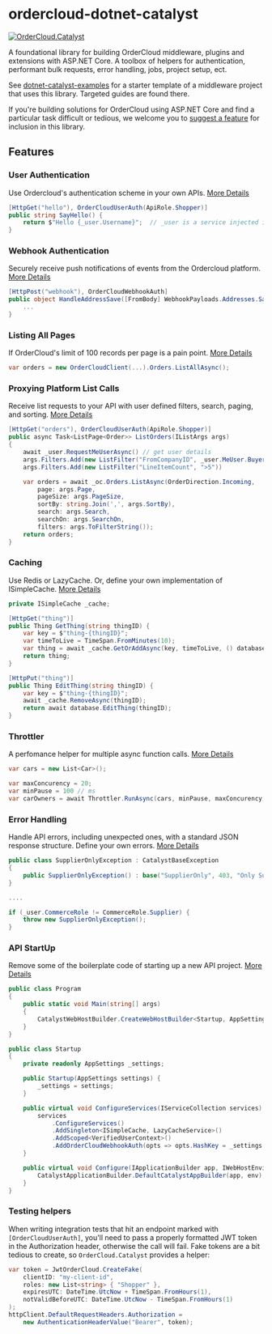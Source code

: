 # ordercloud-dotnet-catalyst

[![OrderCloud.Catalyst](https://img.shields.io/nuget/v/ordercloud-dotnet-catalyst.svg?maxAge=3600)](https://www.nuget.org/packages/ordercloud-dotnet-catalyst/)

A foundational library for building OrderCloud middleware, plugins and extensions with ASP.NET Core. A toolbox of helpers for authentication, performant bulk requests, error handling, jobs, project setup, ect.    

See [dotnet-catalyst-examples](https://github.com/ordercloud-api/dotnet-catalyst-examples) for a starter template of a middleware project that uses this library. Targeted guides are found there.

If you're building solutions for OrderCloud using ASP.NET Core and find a particular task difficult or tedious, we welcome you to [suggest a feature](https://github.com/ordercloud-api/ordercloud-dotnet-catalyst/issues/new) for inclusion in this library. 

## Features

### User Authentication

Use Ordercloud's authentication scheme in your own APIs. [More Details](https://github.com/ordercloud-api/ordercloud-dotnet-catalyst/tree/dev/library/OrderCloud.Catalyst/Auth/UserAuth)

```c#
[HttpGet("hello"), OrderCloudUserAuth(ApiRole.Shopper)]
public string SayHello() {
    return $"Hello {_user.Username}";  // _user is a service injected in the constructor
}
```

### Webhook Authentication 

Securely receive push notifications of events from the Ordercloud platform. [More Details](https://github.com/ordercloud-api/ordercloud-dotnet-catalyst/tree/dev/library/OrderCloud.Catalyst/Auth/WebhookAuth)

```c#
[HttpPost("webhook"), OrderCloudWebhookAuth]
public object HandleAddressSave([FromBody] WebhookPayloads.Addresses.Save<MyConfigData> payload) {
    ...
}
```

### Listing All Pages

If OrderCloud's limit of 100 records per page is a pain point. [More Details](./library/OrderCloud.Catalyst/DataMovement/ListAllAsync)

```c#
var orders = new OrderCloudClient(...).Orders.ListAllAsync();
```

### Proxying Platform List Calls

Receive list requests to your API with user defined filters, search, paging, and sorting. [More Details](https://github.com/ordercloud-api/ordercloud-dotnet-catalyst/tree/dev/library/OrderCloud.Catalyst/Models/ListOptions)

```c#
[HttpGet("orders"), OrderCloudUserAuth(ApiRole.Shopper)]
public async Task<ListPage<Order>> ListOrders(IListArgs args)
{
    await _user.RequestMeUserAsync() // get user details
    args.Filters.Add(new ListFilter("FromCompanyID", _user.MeUser.Buyer.ID)) 
    args.Filters.Add(new ListFilter("LineItemCount", ">5"))

    var orders = await _oc.Orders.ListAsync(OrderDirection.Incoming,
        page: args.Page,
        pageSize: args.PageSize,
        sortBy: string.Join(',', args.SortBy),
        search: args.Search,
        searchOn: args.SearchOn,
        filters: args.ToFilterString());
    return orders;
}
```

### Caching 

Use Redis or LazyCache. Or, define your own implementation of ISimpleCache. [More Details](https://github.com/ordercloud-api/ordercloud-dotnet-catalyst/tree/dev/library/OrderCloud.Catalyst/DataMovement/Caching) 

```c#
private ISimpleCache _cache;

[HttpGet("thing")]
public Thing GetThing(string thingID) {
    var key = $"thing-{thingID}";
    var timeToLive = TimeSpan.FromMinutes(10);
    var thing = await _cache.GetOrAddAsync(key, timeToLive, () database.GetThing(thingID));
    return thing;
}

[HttpPut("thing")]
public Thing EditThing(string thingID) {
    var key = $"thing-{thingID}";
    await _cache.RemoveAsync(thingID);
    return await database.EditThing(thingID);
}
```

### Throttler 

A perfomance helper for multiple async function calls. [More Details](https://github.com/ordercloud-api/ordercloud-dotnet-catalyst/tree/dev/library/OrderCloud.Catalyst/DataMovement/Throttler)

```c# 
var cars = new List<Car>();

var maxConcurency = 20;
var minPause = 100 // ms
var carOwners = await Throttler.RunAsync(cars, minPause, maxConcurency, car => apiClient.GetCarOwner(car.ID);
```

### Error Handling  

Handle API errors, including unexpected ones, with a standard JSON response structure. Define your own errors. [More Details](https://github.com/ordercloud-api/ordercloud-dotnet-catalyst/tree/dev/library/OrderCloud.Catalyst/Errors)

```c#
public class SupplierOnlyException : CatalystBaseException
{
    public SupplierOnlyException() : base("SupplierOnly", 403, "Only Supplier users may perform this action.") { }
}

....

if (_user.CommerceRole != CommerceRole.Supplier) {
    throw new SupplierOnlyException();
}
```

### API StartUp

Remove some of the boilerplate code of starting up a new API project. [More Details](https://github.com/ordercloud-api/ordercloud-dotnet-catalyst/tree/dev/library/OrderCloud.Catalyst/Startup)

```c#
public class Program
{
    public static void Main(string[] args)
    {
        CatalystWebHostBuilder.CreateWebHostBuilder<Startup, AppSettings>(args).Build().Run();
    }
}

public class Startup
{
    private readonly AppSettings _settings;

    public Startup(AppSettings settings) {
        _settings = settings;
    }

    public virtual void ConfigureServices(IServiceCollection services) {
        services
            .ConfigureServices()
            .AddSingleton<ISimpleCache, LazyCacheService>()
            .AddScoped<VerifiedUserContext>()
            .AddOrderCloudWebhookAuth(opts => opts.HashKey = _settings.OrderCloudSettings.WebhookHashKey)
    }

    public virtual void Configure(IApplicationBuilder app, IWebHostEnvironment env) {
        CatalystApplicationBuilder.DefaultCatalystAppBuilder(app, env);
    }
}
```

### Testing helpers

When writing integration tests that hit an endpoint marked with `[OrderCloudUserAuth]`, you'll need to pass a properly formatted JWT token in the Authorization header, otherwise the call will fail. Fake tokens are a bit tedious to create, so `OrderCloud.Catalyst` provides a helper: 

```c#
var token = JwtOrderCloud.CreateFake(
    clientID: "my-client-id", 
    roles: new List<string> { "Shopper" },
    expiresUTC: DateTime.UtcNow + TimeSpan.FromHours(1),
    notValidBeforeUTC: DateTime.UtcNow - TimeSpan.FromHours(1)
);
httpClient.DefaultRequestHeaders.Authorization =
    new AuthenticationHeaderValue("Bearer", token);
```

